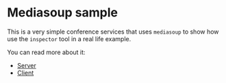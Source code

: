 # Mediasoup sample

This is a very simple conference services that uses `mediasoup` to show how use the `inspector` tool in a real life example.

You can read more about it:

* [Server](server/README.md)
* [Client](client/README.md)